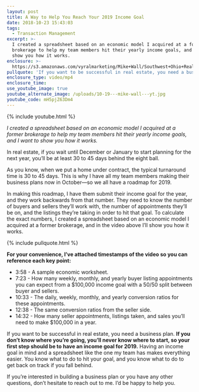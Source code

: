 ```yaml
---
layout: post
title: A Way to Help You Reach Your 2019 Income Goal
date: 2018-10-23 15:43:03
tags:
  - Transaction Management
excerpt: >-
  I created a spreadsheet based on an economic model I acquired at a former
  brokerage to help my team members hit their yearly income goals, and I want to
  show you how it works.
enclosure: >-
  https://s3.amazonaws.com/vyralmarketing/Mike+Wall/Southwest+Ohio+Real+Estate+Expert-+A+Way+to+Help+You+Reach+Your+2019+Income+Goal.mp4
pullquote: 'If you want to be successful in real estate, you need a business plan.'
enclosure_type: video/mp4
enclosure_time:
use_youtube_image: true
youtube_alternate_image: /uploads/10-19---mike-wall---yt.jpg
youtube_code: mH5pjZ63Dm4
---
```


{% include youtube.html %}

<p style= ”text-align: center;”><em>I created a spreadsheet based on an economic model I acquired at a former brokerage to help my team members hit their yearly income goals, and I want to show you how it works.</em></p>

In real estate, if you wait until December or January to start planning for the next year, you’ll be at least 30 to 45 days behind the eight ball.

As you know, when we put a home under contract, the typical turnaround time is 30 to 45 days. This is why I have all my team members making their business plans now in October—so we all have a roadmap for 2019.

In making this roadmap, I have them submit their income goal for the year, and they work backwards from that number. They need to know the number of buyers and sellers they’ll work with, the number of appointments they’ll be on, and the listings they’re taking in order to hit that goal. To calculate the exact numbers, I created a spreadsheet based on an economic model I acquired at a former brokerage, and in the video above I’ll show you how it works.

{% include pullquote.html %}

**For your convenience, I’ve attached timestamps of the video so you can reference each key point:**

* 3:58 - A sample economic worksheet.
* 7:23 - How many weekly, monthly, and yearly buyer listing appointments you can expect from a $100,000 income goal with a 50/50 split between buyer and sellers.
* 10:33 - The daily, weekly, monthly, and yearly conversion ratios for these appointments.
* 12:38 - The same conversion ratios from the seller side.
* 14:32 - How many seller appointments, listings taken, and sales you’ll need to make $100,000 in a year.

If you want to be successful in real estate, you need a business plan. **If you don’t know where you’re going, you’ll never know where to start, so your first step should be to have an income goal for 2019.** Having an income goal in mind and a spreadsheet like the one my team has makes everything easier. You know what to do to hit your goal, and you know what to do to get back on track if you fall behind.

If you’re interested in building a business plan or you have any other questions, don’t hesitate to reach out to me. I’d be happy to help you.